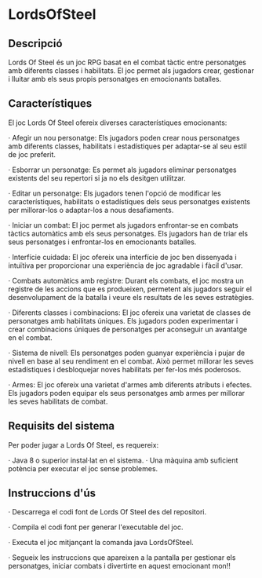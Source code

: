 # LordsOfSteel


## Descripció
Lords Of Steel és un joc RPG basat en el combat tàctic entre personatges amb diferents classes i habilitats. El joc permet als jugadors crear, gestionar i lluitar amb els seus propis personatges en emocionants batalles.

## Característiques
El joc Lords Of Steel ofereix diverses característiques emocionants:

· Afegir un nou personatge: Els jugadors poden crear nous personatges amb diferents classes, habilitats i estadístiques per adaptar-se al seu estil de joc preferit.

· Esborrar un personatge: Es permet als jugadors eliminar personatges existents del seu repertori si ja no els desitgen utilitzar.

· Editar un personatge: Els jugadors tenen l'opció de modificar les característiques, habilitats o estadístiques dels seus personatges existents per millorar-los o      adaptar-los a nous desafiaments.

· Iniciar un combat: El joc permet als jugadors enfrontar-se en combats tàctics automàtics amb els seus personatges. Els jugadors han de triar els seus personatges i enfrontar-los en emocionants batalles.

· Interfície cuidada: El joc ofereix una interfície de joc ben dissenyada i intuïtiva per proporcionar una experiència de joc agradable i fàcil d'usar.

· Combats automàtics amb registre: Durant els combats, el joc mostra un registre de les accions que es produeixen, permetent als jugadors seguir el desenvolupament de la batalla i veure els resultats de les seves estratègies.

· Diferents classes i combinacions: El joc ofereix una varietat de classes de personatges amb habilitats úniques. Els jugadors poden experimentar i crear combinacions úniques de personatges per aconseguir un avantatge en el combat.

· Sistema de nivell: Els personatges poden guanyar experiència i pujar de nivell en base al seu rendiment en el combat. Això permet millorar les seves estadístiques i desbloquejar noves habilitats per fer-los més poderosos.

· Armes: El joc ofereix una varietat d'armes amb diferents atributs i efectes. Els jugadors poden equipar els seus personatges amb armes per millorar les seves habilitats de combat.

## Requisits del sistema
Per poder jugar a Lords Of Steel, es requereix:

· Java 8 o superior instal·lat en el sistema.
· Una màquina amb suficient potència per executar el joc sense problemes.

## Instruccions d'ús
· Descarrega el codi font de Lords Of Steel des del repositori.

· Compila el codi font per generar l'executable del joc.

· Executa el joc mitjançant la comanda java LordsOfSteel.

· Segueix les instruccions que apareixen a la pantalla per gestionar els personatges, iniciar combats i divertirte en aquest emocionant mon!!
